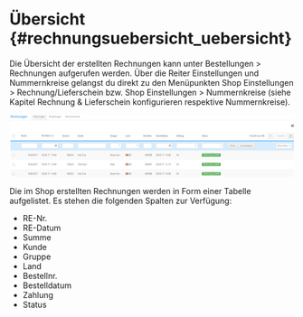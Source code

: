 # Übersicht {#rechnungsuebersicht_uebersicht}

Die Übersicht der erstellten Rechnungen kann unter Bestellungen \> Rechnungen aufgerufen werden. Über die Reiter Einstellungen und Nummernkreise gelangst du direkt zu den Menüpunkten Shop Einstellungen \> Rechnung/Lieferschein bzw. Shop Einstellungen \> Nummernkreise \(siehe Kapitel Rechnung & Lieferschein konfigurieren respektive Nummernkreise\).

![](Bilder/Abb220_Rechnungsuebersicht.PNG "Rechnungsübersicht")

Die im Shop erstellten Rechnungen werden in Form einer Tabelle aufgelistet. Es stehen die folgenden Spalten zur Verfügung:

-   RE-Nr.
-   RE-Datum
-   Summe
-   Kunde
-   Gruppe
-   Land
-   Bestellnr.
-   Bestelldatum
-   Zahlung
-   Status



